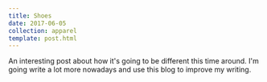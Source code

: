 ```yaml
---
title: Shoes
date: 2017-06-05
collection: apparel
template: post.html
---
```


An interesting post about how it's going to be different this time around. I'm going write a lot more nowadays and use this blog to improve my writing.